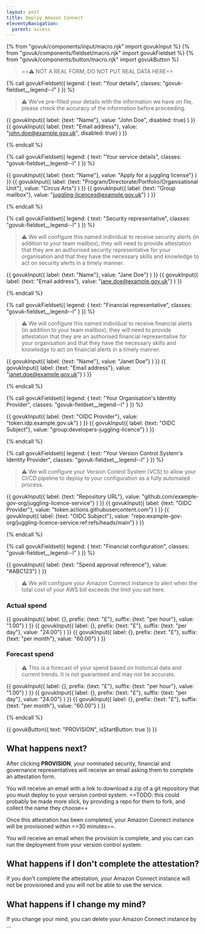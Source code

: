 ```yaml
---
layout: post
title: Deploy Amazon Connect
eleventyNavigation:
  parent: access
---
```


{% from "govuk/components/input/macro.njk" import govukInput %}
{% from "govuk/components/fieldset/macro.njk" import govukFieldset %}
{% from "govuk/components/button/macro.njk" import govukButton %}

> ==⚠️ NOT A REAL FORM, DO NOT PUT REAL DATA HERE==

{% call govukFieldset({
  legend: {
    text: "Your details",
    classes: "govuk-fieldset__legend--l"
  }
}) %}

> ⚠️ We've pre-filled your details with the information we have on file, please check the accuracy of the information before proceeding.

{{ govukInput({  label: {text: "Name"}, value: "John Doe", disabled: true}  ) }}
{{ govukInput({  label: {text: "Email address"}, value: "john.doe@example.gov.uk", disabled: true}  ) }}

{% endcall %}

{% call govukFieldset({
  legend: {
    text: "Your service details",
    classes: "govuk-fieldset__legend--l"
  }
}) %}

{{ govukInput({  label: {text: "Name"}, value: "Apply for a juggling license"}  ) }}
{{ govukInput({  label: {text: "Program/Directorate/Portfolio/Organisational Unit"}, value: "Circus Arts"}  ) }}
{{ govukInput({  label: {text: "Group mailbox"}, value: "juggling-licences@example.gov.uk"}  ) }}

{% endcall %}

{% call govukFieldset({
  legend: {
    text: "Security representative",
    classes: "govuk-fieldset__legend--l"
  }
}) %}

> ⚠️ We will configure this named individual to receive security alerts (in addition to your team mailbox), they will need to provide attestation that they are an authorised security representative for your organisation and that they have the necessary skills and knowledge to act on security alerts in a timely manner.

{{ govukInput({  label: {text: "Name"}, value: "Jane Doe"}  ) }}
{{ govukInput({  label: {text: "Email address"}, value: "jane.doe@example.gov.uk"}  ) }}

{% endcall %}

{% call govukFieldset({
  legend: {
    text: "Financial representative",
    classes: "govuk-fieldset__legend--l"
  }
}) %}

> ⚠️ We will configure this named individual to receive financial alerts (in addition to your team mailbox), they will need to provide attestation that they are an authorised financial representative for your organisation and that they have the necessary skills and knowledge to act on financial alerts in a timely manner.

{{ govukInput({  label: {text: "Name"}, value: "Janet Doe"}  ) }}
{{ govukInput({  label: {text: "Email address"}, value: "janet.doe@example.gov.uk"}  ) }}

{% endcall %}

{% call govukFieldset({
  legend: {
    text: "Your Organisation's Identity Provider",
    classes: "govuk-fieldset__legend--l"
  }
}) %}

{{ govukInput({  label: {text: "OIDC Provider"}, value: "token.idp.example.gov.uk"}  ) }}
{{ govukInput({  label: {text: "OIDC Subject"}, value: "group:developers-juggling-licence"}  ) }}

{% endcall %}

{% call govukFieldset({
  legend: {
    text: "Your Version Control System's Identity Provider",
    classes: "govuk-fieldset__legend--l"
  }
}) %}

> ⚠️ We will configure your Version Control System (VCS) to allow your CI/CD pipeline to deploy to your configuration as a fully automated process.

{{ govukInput({  label: {text: "Repository URL"}, value: "github.com/example-gov-org/juggling-licence-service"}  ) }}
{{ govukInput({  label: {text: "OIDC Provider"}, value: "token.actions.githubusercontent.com"}  ) }}
{{ govukInput({  label: {text: "OIDC Subject"}, value: "repo:example-gov-org/juggling-licence-service:ref:refs/heads/main"}  ) }}

{% endcall %}

{% call govukFieldset({
  legend: {
    text: "Financial configuration",
    classes: "govuk-fieldset__legend--l"
  }
}) %}

{{ govukInput({  label: {text: "Spend approval reference"}, value: "#ABC123"}  ) }}

> ⚠️ We will configure your Amazon Connect instance to alert when the total cost of your AWS bill exceeds the limit you set here.

### Actual spend

{{ govukInput({  label: {}, prefix: {text: "£"}, suffix: {text: "per hour"}, value: "1.00"}  ) }}
{{ govukInput({  label: {}, prefix: {text: "£"}, suffix: {text: "per day"}, value: "24.00"}  ) }}
{{ govukInput({  label: {}, prefix: {text: "£"}, suffix: {text: "per month"}, value: "60.00"}  ) }}

### Forecast spend

> ⚠️ This is a forecast of your spend based on historical data and current trends. It is not guaranteed and may not be accurate.

{{ govukInput({  label: {}, prefix: {text: "£"}, suffix: {text: "per hour"}, value: "1.00"}  ) }}
{{ govukInput({  label: {}, prefix: {text: "£"}, suffix: {text: "per day"}, value: "24.00"}  ) }}
{{ govukInput({  label: {}, prefix: {text: "£"}, suffix: {text: "per month"}, value: "60.00"}  ) }}

{% endcall %}

{{ govukButton({
  text: "PROVISION",
  isStartButton: true
}) }}

## What happens next?

After clicking **PROVISION**, your nominated security, financial and governance representatives will receive an email asking them to complete an attestation form.

You will receive an email with a link to download a zip of a git repository that you must deploy to your version control system. ==TODO: this could probably be made more slick, by providing a repo for them to fork, and collect the name they choose==

Once this attestation has been completed, your Amazon Connect instance will be provisioned within ==30 minutes==.

You will receive an email when the provision is complete, and you can can run the deployment from your version control system.

## What happens if I don't complete the attestation?

If you don't complete the attestation, your Amazon Connect instance will not be provisioned and you will not be able to use the service.

## What happens if I change my mind?

If you change your mind, you can delete your Amazon Connect instance by ...
